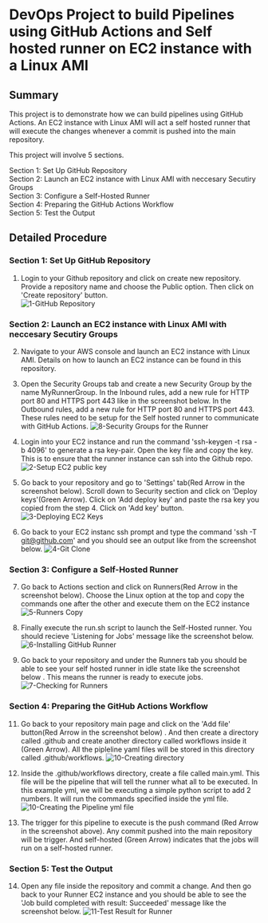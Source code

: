 # DevOps Project to build Pipelines using GitHub Actions and Self hosted runner on EC2 instance with a Linux AMI
## Summary  
This project is to demonstrate how we can build pipelines using GitHub Actions. An EC2 instance with Linux AMI will act a self hosted runner that will execute the changes whenever a commit is pushed into the main repository.  

This project will involve 5 sections.

Section 1: Set Up GitHub Repository   
Section 2: Launch an EC2 instance with Linux AMI with neccesary Secutiry Groups  
Section 3: Configure a Self-Hosted Runner  
Section 4: Preparing the GitHub Actions Workflow  
Section 5: Test the Output  

## Detailed Procedure
### Section 1: Set Up GitHub Repository

1. Login to your Github repository and click on create new repository. Provide a repository name and choose the Public option. Then click on 'Create repository' button.  
   ![1-GitHub Repository](https://github.com/vmk81/Github-Actions-Repo/assets/157844406/e598f47f-9cd2-4402-ab01-2dc80dbb3145)  
### Section 2: Launch an EC2 instance with Linux AMI with neccesary Secutiry Groups  
2. Navigate to your AWS console and launch an EC2 instance with Linux AMI. Details on how to launch an EC2 instance can be found in this repository.
   
3. Open the Security Groups tab and create a new Security Group by the name MyRunnerGroup. In the Inbound rules, add a new rule for HTTP port 80 and HTTPS port 443 like in the screenshot below. In the Outbound rules, add a new rule for HTTP port 80 and HTTPS port 443. These rules need to be setup for the Self hosted runner to communicate with GitHub Actions.
   ![8-Security Groups for the Runner](https://github.com/vmk81/Github-Actions-Repo/assets/157844406/3fba589d-ff79-4f66-b0bb-678cb3d1e9d8)
   
4. Login into your EC2 instance and run the command 'ssh-keygen -t rsa -b 4096' to generate a rsa key-pair. Open the key file and copy the key. This is to ensure that the runner instance can ssh into the Github repo.    
   ![2-Setup EC2 public key](https://github.com/vmk81/Github-Actions-Repo/assets/157844406/444bed62-606f-4c67-ba7f-88787ab05838)
   
5. Go back to your repository and go to 'Settings' tab(Red Arrow in the screenshot below). Scroll down to Security section and click on 'Deploy keys'(Green Arrow). Click on 'Add deploy key' and paste the rsa key you copied from the step 4. Click on 'Add key' button.   
   ![3-Deploying EC2 Keys](https://github.com/vmk81/Github-Actions-Repo/assets/157844406/c7f7eaca-7925-4c97-9647-396abb7bbbee)

6. Go back to your EC2 instanc ssh prompt and type the command 'ssh -T git@github.com' and you should see an output like from the screenshot below.
   ![4-Git Clone](https://github.com/vmk81/Github-Actions-Repo/assets/157844406/c0525810-07c1-4df5-a4ca-e48beb659c72)

   
### Section 3: Configure a Self-Hosted Runner  

7. Go back to Actions section and click on Runners(Red Arrow in the screenshot below). Choose the Linux option at the top and copy the commands one after the other and execute them on the EC2 instance   
   ![5-Runners Copy](https://github.com/vmk81/Github-Actions-Repo/assets/157844406/3430603b-c7ad-4275-90dd-a8fe281c0824)
   
9. Finally execute the run.sh script to launch the Self-Hosted runner. You should recieve 'Listening for Jobs' message like the screenshot below.
   ![6-Installing GitHub Runner](https://github.com/vmk81/Github-Actions-Repo/assets/157844406/173cb694-9632-433a-9f9d-90a7a7335ff3)

10. Go back to your repository and under the Runners tab you should be able to see your self hosted runner in idle state like the screenshot below . This means the runner is ready to execute jobs.
   ![7-Checking for Runners](https://github.com/vmk81/Github-Actions-Repo/assets/157844406/5bfe026c-d0fc-47bc-99a3-0a6e5a1895ff)


### Section 4: Preparing the GitHub Actions Workflow  
 
11. Go back to your repository main page and click on the 'Add file' button(Red Arrow in the screenshot below) . And then create a directory called .github and create another directory called workflows inside it (Green Arrow). All the pipleline yaml files will be stored in this directory called .github/workflows.
    ![10-Creating directory](https://github.com/vmk81/Github-Actions-Repo/assets/157844406/1d76876f-b1c6-41d1-ae40-f4f474185899)

12. Inside the .github/workflows directory, create a file called main.yml. This file will be the pipeline that will tell the runner what all to be executed. In this example yml, we will be executing a simple python script to add 2 numbers. It will run the commands specified inside the yml file.
     ![10-Creating the Pipeline yml file](https://github.com/vmk81/Github-Actions-Repo/assets/157844406/16a45b8e-8007-4549-b063-68e74e3d980d)

13. The trigger for this pipeline to execute is the push command (Red Arrow in the screenshot above). Any commit pushed into the main repository will be trigger. And self-hosted (Green Arrow) indicates that the jobs will run on a self-hosted runner.  

### Section 5: Test the Output  

14. Open any file inside the repository and commit a change. And then go back to your Runner EC2 instance and you should be able to see the 'Job build completed with result: Succeeded' message like the screenshot below.
   ![11-Test Result for Runner](https://github.com/vmk81/Github-Actions-Repo/assets/157844406/a9bfadc3-5827-419c-96bd-291f89030e54)
 
    



